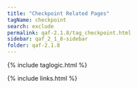 ```yaml
---
title: "Checkpoint Related Pages"
tagName: checkpoint
search: exclude
permalink: qaf-2.1.8/tag_checkpoint.html
sidebar: qaf_2_1_8-sidebar
folder: qaf-2.1.8
---
```

{% include taglogic.html %}

{% include links.html %}
